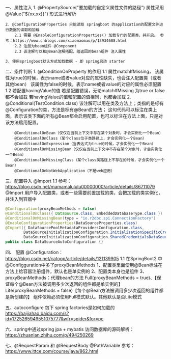 一、属性注入
    1. @PropertySource("要加载的自定义属性文件的路径")
        属性采用@Value("${xx.xx}}") 形式进行解析
       
    2. @ConfigurationProperties 只能读取 springboot 的application的配置文件进行数据的读取和加载
        2.1 需要 @EnableConfigurationProperties() 加载专门的配置类，并开启。 参考：https://www.cnblogs.com/xiaomaomao/p/13934688.html
        2.2 注册为bean组件 @Component
        2.3 该注解可以和@Bean注解搭配，给返回的bean组件 注入属性
       
    3. 使用springboot默认方式加载数据 - 即 spring启动 starter

二、条件判断
    1. @ConditionOnProperty 的作用
        1.1 属性matchIfMissing，
            该属性为true的时候，表示name或者value对应的属性缺失，也会注入配置类（或者其他bean）
            该属性为false的时候，表示name或者value的对应的属性必须配置
        1.2 若配置havingValue的值
            若是配置错误，无论matchIfMissing 为true or false都不会加载
            若havingValue的值和配置的值相同，也都会加载
    2. @Conditional(TestCondition.class)
        该注解可以用在类及方法上；类指的是标有@Configuration的类，方法是标有@Bean的方法；
        这句代码可以标注在类上面，表示该类下面的所有@Bean都会启用配置，也可以标注在方法上面，只是对该方法启用配置。
        
        @ConditionalOnBean（仅仅在当前上下文中存在某个对象时，才会实例化一个Bean）
        @ConditionalOnClass（某个class位于类路径上，才会实例化一个Bean）
        @ConditionalOnExpression（当表达式为true的时候，才会实例化一个Bean）
        @ConditionalOnMissingBean（仅仅在当前上下文中不存在某个对象时，才会实例化一个Bean）
        @ConditionalOnMissingClass（某个class类路径上不存在的时候，才会实例化一个Bean）
        @ConditionalOnNotWebApplication（不是web应用）

三、配置导入
    @Import
    1.1 参考：https://blog.csdn.net/mamamalululu00000000/article/details/86711079
        @Import 用户导入配置类，或者一些需要前置加载的类，会把加载的类实例化，并注入到容器中
```java
@Configuration(proxyBeanMethods = false)
@ConditionalOnClass({ DataSource.class, EmbeddedDatabaseType.class })
@ConditionalOnMissingBean(type = "io.r2dbc.spi.ConnectionFactory")
@EnableConfigurationProperties(DataSourceProperties.class)
@Import({ DataSourcePoolMetadataProvidersConfiguration.class,
		DataSourceInitializationConfiguration.InitializationSpecificCredentialsDataSourceInitializationConfiguration.class,
		DataSourceInitializationConfiguration.SharedCredentialsDataSourceInitializationConfiguration.class })
public class DataSourceAutoConfiguration {}
```
    
四、 配置
    @Configuration： https://blog.csdn.net/catoop/article/details/121139905
    1.1 在SpringBoot2 中@Configguration中多了proxyBeanMethods
        1、配置类里面使用@Bean标注在方法上给容器注册组件，默认也是单实例的
        2、配置类本身也是组件
        3、proxyBeanMethods：代理bean的方法
        Full(proxyBeanMethods = true)、【保证每个@Bean方法被调用多少次返回的组件都是单实例的】
        Lite(proxyBeanMethods = false)【每个@Bean方法被调用多少次返回的组件都是新创建的】
        组件依赖必须使用Full模式默认。其他默认是否Lite模式

五、autoconfigure 包下 spring.factories是如何加载的
    https://baijiahao.baidu.com/s?id=1725265949551075777&wfr=spider&for=pc

六、spring中通过spring jpa + mybatis 访问数据库的源码解析： https://zhuanlan.zhihu.com/p/494250269

七、@RequestParam 和 @RequestBody @PathVariable
    参考： https://www.ittce.com/course/java/862.html
